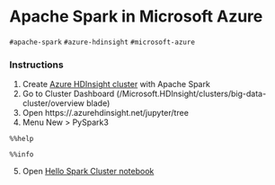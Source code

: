 # Apache Spark in Microsoft Azure

`#apache-spark` `#azure-hdinsight` `#microsoft-azure` 


### Instructions

1. Create [Azure HDInsight cluster](https://azure.microsoft.com/en-us/services/hdinsight/) with Apache Spark
2. Go to Cluster Dashboard (/Microsoft.HDInsight/clusters/big-data-cluster/overview blade)
3. Open https://<your-hdinsight-cluster-name>.azurehdinsight.net/jupyter/tree
4. Menu New > PySpark3
    
```
%%help

%%info
```
    
5. Open [Hello Spark Cluster notebook](hello-spark-cluster.ipynb)